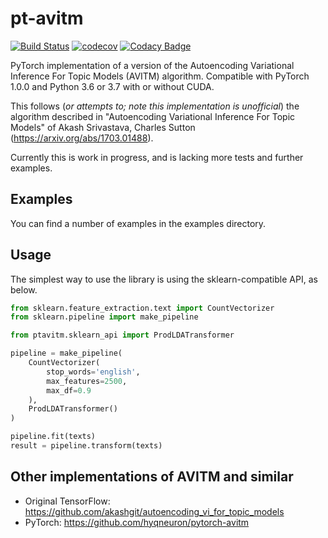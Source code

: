 # pt-avitm
[![Build Status](https://travis-ci.org/vlukiyanov/pt-avitm.svg?branch=master)](https://travis-ci.org/vlukiyanov/pt-avitm) [![codecov](https://codecov.io/gh/vlukiyanov/pt-avitm/branch/master/graph/badge.svg)](https://codecov.io/gh/vlukiyanov/pt-avitm)
[![Codacy Badge](https://api.codacy.com/project/badge/Grade/212b5a014c0a4399a9074b0db5b8ecbe)](https://www.codacy.com/app/vlukiyanov/pt-avitm?utm_source=github.com&amp;utm_medium=referral&amp;utm_content=vlukiyanov/pt-avitm&amp;utm_campaign=Badge_Grade)

PyTorch implementation of a version of the Autoencoding Variational Inference For Topic Models (AVITM) algorithm. Compatible with PyTorch 1.0.0 and Python 3.6 or 3.7 with or without CUDA.

This follows (*or attempts to; note this implementation is unofficial*) the algorithm described in "Autoencoding Variational Inference For Topic Models" of Akash Srivastava, Charles Sutton (https://arxiv.org/abs/1703.01488).

Currently this is work in progress, and is lacking more tests and further examples.

## Examples

You can find a number of examples in the examples directory.

## Usage

The simplest way to use the library is using the sklearn-compatible API, as below.

```python
from sklearn.feature_extraction.text import CountVectorizer
from sklearn.pipeline import make_pipeline

from ptavitm.sklearn_api import ProdLDATransformer

pipeline = make_pipeline(
    CountVectorizer(
        stop_words='english',
        max_features=2500,
        max_df=0.9
    ),
    ProdLDATransformer()
)

pipeline.fit(texts)
result = pipeline.transform(texts)
```

## Other implementations of AVITM and similar

* Original TensorFlow: https://github.com/akashgit/autoencoding_vi_for_topic_models 
* PyTorch: https://github.com/hyqneuron/pytorch-avitm
